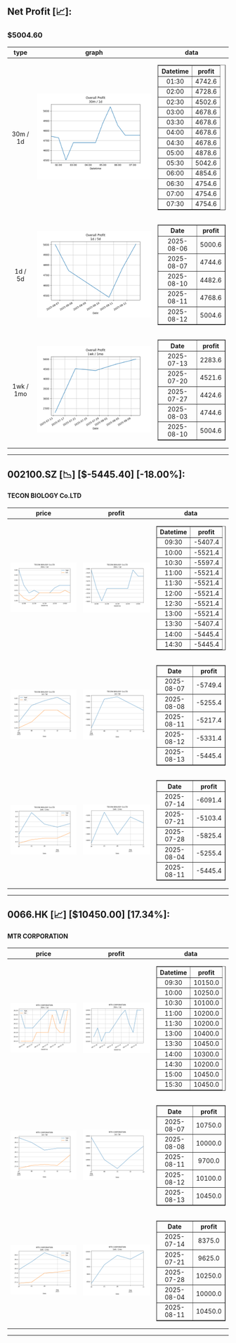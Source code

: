 ## Net Profit [📈]:
### $5004.60
|type|graph|data|
|:---:|:---:|:---:|
|30m / 1d|![net_profit](image/overall_30m-1d.png)|<table border="1" class="dataframe"> <thead> <tr style="text-align: center;"> <th>Datetime</th> <th>profit</th> </tr> </thead> <tbody> <tr> <td>01:30</td> <td>4742.6</td> </tr> <tr> <td>02:00</td> <td>4728.6</td> </tr> <tr> <td>02:30</td> <td>4502.6</td> </tr> <tr> <td>03:00</td> <td>4678.6</td> </tr> <tr> <td>03:30</td> <td>4678.6</td> </tr> <tr> <td>04:00</td> <td>4678.6</td> </tr> <tr> <td>04:30</td> <td>4678.6</td> </tr> <tr> <td>05:00</td> <td>4878.6</td> </tr> <tr> <td>05:30</td> <td>5042.6</td> </tr> <tr> <td>06:00</td> <td>4854.6</td> </tr> <tr> <td>06:30</td> <td>4754.6</td> </tr> <tr> <td>07:00</td> <td>4754.6</td> </tr> <tr> <td>07:30</td> <td>4754.6</td> </tr> </tbody></table>|
|1d / 5d|![net_profit](image/overall_1d-5d.png)|<table border="1" class="dataframe"> <thead> <tr style="text-align: center;"> <th>Date</th> <th>profit</th> </tr> </thead> <tbody> <tr> <td>2025-08-06</td> <td>5000.6</td> </tr> <tr> <td>2025-08-07</td> <td>4744.6</td> </tr> <tr> <td>2025-08-10</td> <td>4482.6</td> </tr> <tr> <td>2025-08-11</td> <td>4768.6</td> </tr> <tr> <td>2025-08-12</td> <td>5004.6</td> </tr> </tbody></table>|
|1wk / 1mo|![net_profit](image/overall_1wk-1mo.png)|<table border="1" class="dataframe"> <thead> <tr style="text-align: center;"> <th>Date</th> <th>profit</th> </tr> </thead> <tbody> <tr> <td>2025-07-13</td> <td>2283.6</td> </tr> <tr> <td>2025-07-20</td> <td>4521.6</td> </tr> <tr> <td>2025-07-27</td> <td>4424.6</td> </tr> <tr> <td>2025-08-03</td> <td>4744.6</td> </tr> <tr> <td>2025-08-10</td> <td>5004.6</td> </tr> </tbody></table>|
---
## 002100.SZ [📉] [$-5445.40] [-18.00%]:
#### TECON BIOLOGY Co.LTD
|price|profit|data|
|:---:|:---:|:---:|
|![price](image/002100.SZ_30m-1d_price.png)|![profit](image/002100.SZ_30m-1d_profit.png)|<table border="1" class="dataframe"> <thead> <tr style="text-align: center;"> <th>Datetime</th> <th>profit</th> </tr> </thead> <tbody> <tr> <td>09:30</td> <td>-5407.4</td> </tr> <tr> <td>10:00</td> <td>-5521.4</td> </tr> <tr> <td>10:30</td> <td>-5597.4</td> </tr> <tr> <td>11:00</td> <td>-5521.4</td> </tr> <tr> <td>11:30</td> <td>-5521.4</td> </tr> <tr> <td>12:00</td> <td>-5521.4</td> </tr> <tr> <td>12:30</td> <td>-5521.4</td> </tr> <tr> <td>13:00</td> <td>-5521.4</td> </tr> <tr> <td>13:30</td> <td>-5407.4</td> </tr> <tr> <td>14:00</td> <td>-5445.4</td> </tr> <tr> <td>14:30</td> <td>-5445.4</td> </tr> </tbody></table>|
|![price](image/002100.SZ_1d-5d_price.png)|![profit](image/002100.SZ_1d-5d_profit.png)|<table border="1" class="dataframe"> <thead> <tr style="text-align: center;"> <th>Date</th> <th>profit</th> </tr> </thead> <tbody> <tr> <td>2025-08-07</td> <td>-5749.4</td> </tr> <tr> <td>2025-08-08</td> <td>-5255.4</td> </tr> <tr> <td>2025-08-11</td> <td>-5217.4</td> </tr> <tr> <td>2025-08-12</td> <td>-5331.4</td> </tr> <tr> <td>2025-08-13</td> <td>-5445.4</td> </tr> </tbody></table>|
|![price](image/002100.SZ_1wk-1mo_price.png)|![profit](image/002100.SZ_1wk-1mo_profit.png)|<table border="1" class="dataframe"> <thead> <tr style="text-align: center;"> <th>Date</th> <th>profit</th> </tr> </thead> <tbody> <tr> <td>2025-07-14</td> <td>-6091.4</td> </tr> <tr> <td>2025-07-21</td> <td>-5103.4</td> </tr> <tr> <td>2025-07-28</td> <td>-5825.4</td> </tr> <tr> <td>2025-08-04</td> <td>-5255.4</td> </tr> <tr> <td>2025-08-11</td> <td>-5445.4</td> </tr> </tbody></table>|
---
## 0066.HK [📈] [$10450.00] [17.34%]:
#### MTR CORPORATION
|price|profit|data|
|:---:|:---:|:---:|
|![price](image/0066.HK_30m-1d_price.png)|![profit](image/0066.HK_30m-1d_profit.png)|<table border="1" class="dataframe"> <thead> <tr style="text-align: center;"> <th>Datetime</th> <th>profit</th> </tr> </thead> <tbody> <tr> <td>09:30</td> <td>10150.0</td> </tr> <tr> <td>10:00</td> <td>10250.0</td> </tr> <tr> <td>10:30</td> <td>10100.0</td> </tr> <tr> <td>11:00</td> <td>10200.0</td> </tr> <tr> <td>11:30</td> <td>10200.0</td> </tr> <tr> <td>13:00</td> <td>10400.0</td> </tr> <tr> <td>13:30</td> <td>10450.0</td> </tr> <tr> <td>14:00</td> <td>10300.0</td> </tr> <tr> <td>14:30</td> <td>10200.0</td> </tr> <tr> <td>15:00</td> <td>10450.0</td> </tr> <tr> <td>15:30</td> <td>10450.0</td> </tr> </tbody></table>|
|![price](image/0066.HK_1d-5d_price.png)|![profit](image/0066.HK_1d-5d_profit.png)|<table border="1" class="dataframe"> <thead> <tr style="text-align: center;"> <th>Date</th> <th>profit</th> </tr> </thead> <tbody> <tr> <td>2025-08-07</td> <td>10750.0</td> </tr> <tr> <td>2025-08-08</td> <td>10000.0</td> </tr> <tr> <td>2025-08-11</td> <td>9700.0</td> </tr> <tr> <td>2025-08-12</td> <td>10100.0</td> </tr> <tr> <td>2025-08-13</td> <td>10450.0</td> </tr> </tbody></table>|
|![price](image/0066.HK_1wk-1mo_price.png)|![profit](image/0066.HK_1wk-1mo_profit.png)|<table border="1" class="dataframe"> <thead> <tr style="text-align: center;"> <th>Date</th> <th>profit</th> </tr> </thead> <tbody> <tr> <td>2025-07-14</td> <td>8375.0</td> </tr> <tr> <td>2025-07-21</td> <td>9625.0</td> </tr> <tr> <td>2025-07-28</td> <td>10250.0</td> </tr> <tr> <td>2025-08-04</td> <td>10000.0</td> </tr> <tr> <td>2025-08-11</td> <td>10450.0</td> </tr> </tbody></table>|
---
